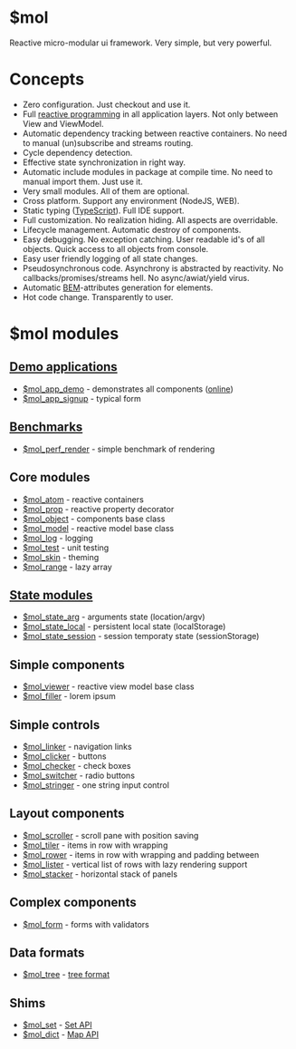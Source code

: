 # $mol

Reactive micro-modular ui framework. Very simple, but very powerful.

# Concepts

* Zero configuration. Just checkout and use it. 
* Full [reactive programming](https://en.wikipedia.org/wiki/Reactive_programming) in all application layers. Not only between View and ViewModel.
* Automatic dependency tracking between reactive containers. No need to manual (un)subscribe and streams routing.
* Cycle dependency detection.
* Effective state synchronization in right way. 
* Automatic include modules in package at compile time. No need to manual import them. Just use it.
* Very small modules. All of them are optional.
* Cross platform. Support any environment (NodeJS, WEB).
* Static typing ([TypeScript](https://www.typescriptlang.org/)). Full IDE support.
* Full customization. No realization hiding. All aspects are overridable.
* Lifecycle management. Automatic destroy of components.
* Easy debugging. No exception catching. User readable id's of all objects. Quick access to all objects from console.
* Easy user friendly logging of all state changes.
* Pseudosynchronous code. Asynchrony is abstracted by reactivity. No callbacks/promises/streams hell. No async/awiat/yield virus.
* Automatic [BEM](https://en.bem.info/methodology/naming-convention/)-attributes generation for elements.
* Hot code change. Transparently to user.

# $mol modules

## [Demo applications](demo)

* [$mol_app_demo](app/demo) - demonstrates all components ([online](http://eigenmethod.github.io/mol/))
* [$mol_app_signup](app/signup) - typical form

## [Benchmarks](perf)

* [$mol_perf_render](perf/render) - simple benchmark of rendering

## Core modules

* [$mol_atom](atom) - reactive containers
* [$mol_prop](prop) - reactive property decorator
* [$mol_object](object) - components base class
* [$mol_model](model) - reactive model base class
* [$mol_log](log) - logging
* [$mol_test](test) - unit testing
* [$mol_skin](skin) - theming
* [$mol_range](range) - lazy array

## [State modules](state)

* [$mol_state_arg](state/arg) - arguments state (location/argv)
* [$mol_state_local](state/local) - persistent local state (localStorage)
* [$mol_state_session](state/session) - session temporaty state (sessionStorage)

## Simple components

* [$mol_viewer](viewer) - reactive view model base class
* [$mol_filler](filler) - lorem ipsum

## Simple controls

* [$mol_linker](linker) - navigation links
* [$mol_clicker](clicker) - buttons
* [$mol_checker](checker) - check boxes
* [$mol_switcher](switcher) - radio buttons
* [$mol_stringer](stringer) - one string input control

## Layout components

* [$mol_scroller](scroller) - scroll pane with position saving
* [$mol_tiler](tiler) - items in row with wrapping
* [$mol_rower](rower) - items in row with wrapping and padding between
* [$mol_lister](lister) - vertical list of rows with lazy rendering support
* [$mol_stacker](stacker) - horizontal stack of panels

## Complex components

* [$mol_form](form) - forms with validators

## Data formats

* [$mol_tree](tree) - [tree format](https://github.com/nin-jin/tree.d)

## Shims

* [$mol_set](set) - [Set API](https://developer.mozilla.org/en-US/docs/Web/JavaScript/Reference/Global_Objects/Set)
* [$mol_dict](dict) - [Map API](https://developer.mozilla.org/en-US/docs/Web/JavaScript/Reference/Global_Objects/Map)
